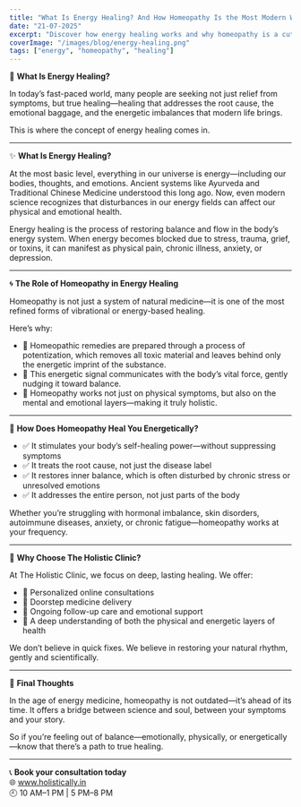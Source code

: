 ```yaml
---
title: "What Is Energy Healing? And How Homeopathy Is the Most Modern Way to Heal Your Mind, Body, and Soul"
date: "21-07-2025"
excerpt: "Discover how energy healing works and why homeopathy is a cutting-edge approach to restoring mind-body balance naturally."
coverImage: "/images/blog/energy-healing.png"
tags: ["energy", "homeopathy", "healing"]
---
```


🌿 **What Is Energy Healing?**

In today’s fast-paced world, many people are seeking not just relief from symptoms, but true healing—healing that addresses the root cause, the emotional baggage, and the energetic imbalances that modern life brings.

This is where the concept of energy healing comes in.

---

✨ **What Is Energy Healing?**

At the most basic level, everything in our universe is energy—including our bodies, thoughts, and emotions. Ancient systems like Ayurveda and Traditional Chinese Medicine understood this long ago. Now, even modern science recognizes that disturbances in our energy fields can affect our physical and emotional health.

Energy healing is the process of restoring balance and flow in the body’s energy system. When energy becomes blocked due to stress, trauma, grief, or toxins, it can manifest as physical pain, chronic illness, anxiety, or depression.

---

🌀 **The Role of Homeopathy in Energy Healing**

Homeopathy is not just a system of natural medicine—it is one of the most refined forms of vibrational or energy-based healing.

Here’s why:

- 🌱 Homeopathic remedies are prepared through a process of potentization, which removes all toxic material and leaves behind only the energetic imprint of the substance.
- 💫 This energetic signal communicates with the body’s vital force, gently nudging it toward balance.
- 🧠 Homeopathy works not just on physical symptoms, but also on the mental and emotional layers—making it truly holistic.

---

🧘 **How Does Homeopathy Heal You Energetically?**

- ✅ It stimulates your body’s self-healing power—without suppressing symptoms
- ✅ It treats the root cause, not just the disease label
- ✅ It restores inner balance, which is often disturbed by chronic stress or unresolved emotions
- ✅ It addresses the entire person, not just parts of the body

Whether you’re struggling with hormonal imbalance, skin disorders, autoimmune diseases, anxiety, or chronic fatigue—homeopathy works at your frequency.

---

🌸 **Why Choose The Holistic Clinic?**

At The Holistic Clinic, we focus on deep, lasting healing. We offer:

- 🎯 Personalized online consultations
- 🚚 Doorstep medicine delivery
- 💬 Ongoing follow-up care and emotional support
- 🧠 A deep understanding of both the physical and energetic layers of health

We don’t believe in quick fixes. We believe in restoring your natural rhythm, gently and scientifically.

---

💖 **Final Thoughts**

In the age of energy medicine, homeopathy is not outdated—it’s ahead of its time. It offers a bridge between science and soul, between your symptoms and your story.

So if you’re feeling out of balance—emotionally, physically, or energetically—know that there’s a path to true healing.

---

📞 **Book your consultation today**  
🌐 www.holistically.in  
🕘 10 AM–1 PM | 5 PM–8 PM
